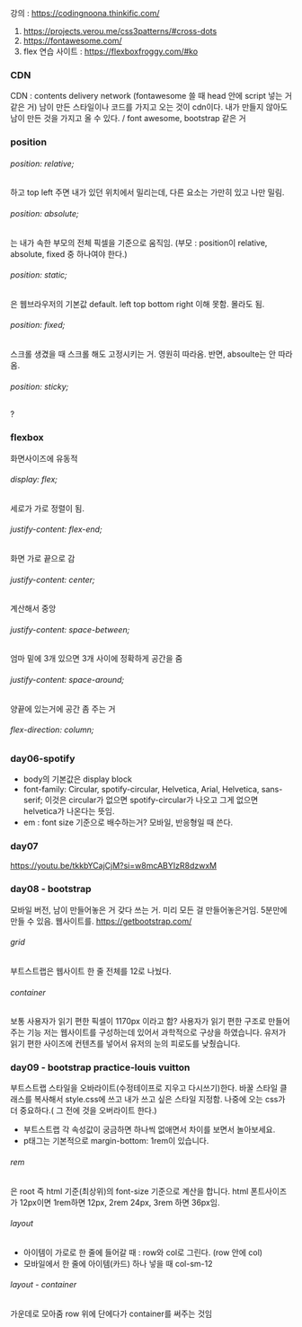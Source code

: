 강의 : https://codingnoona.thinkific.com/

1. https://projects.verou.me/css3patterns/#cross-dots
2. https://fontawesome.com/
3. flex 연습 사이트  : https://flexboxfroggy.com/#ko

### CDN
CDN : contents delivery network (fontawesome 쓸 때 head 안에 script 넣는 거 같은 거) 남이 만든 스타일이나 코드를 가지고 오는 것이 cdn이다. 내가 만들지 않아도 남이 만든 것을 가지고 올 수 있다. / font awesome, bootstrap 같은 거

### position
###### position: relative; 
하고 top left 주면 내가 있던 위치에서 밀리는데, 다른 요소는 가만히 있고 나만 밀림. 
###### position: absolute; 
는 내가 속한 부모의 전체 픽셀을 기준으로 움직임. (부모 : position이 relative, absolute, fixed 중 하나여야 한다.)
###### position: static;
은 웹브라우저의 기본값 default. left top bottom right 이해 못함. 몰라도 됨.
###### position: fixed;
스크롤 생겼을 때 스크롤 해도 고정시키는 거. 영원히 따라옴. 반면, absoulte는 안 따라 옴.
###### position: sticky;
?

### flexbox
화면사이즈에 유동적
###### display: flex;
세로가 가로 정렬이 됨. 
###### justify-content: flex-end;
화면 가로 끝으로 감
###### justify-content: center;
계산해서 중앙
###### justify-content: space-between;
엄마 밑에 3개 있으면 3개 사이에 정확하게 공간을 줌
###### justify-content: space-around;
양끝에 있는거에 공간 좀 주는 거 
###### flex-direction: column;


### day06-spotify
- body의 기본값은 display block
- font-family: Circular, spotify-circular, Helvetica, Arial, Helvetica, sans-serif; 이것은 circular가 없으면 spotify-circular가 나오고 그게 없으면 helvetica가 나온다는 뜻임. 
- em : font size 기준으로 배수하는거? 모바일, 반응형일 때 쓴다.

### day07 
https://youtu.be/tkkbYCajCjM?si=w8mcABYIzR8dzwxM

### day08 - bootstrap
모바일 버전, 남이 만들어놓은 거 갖다 쓰는 거.
미리 모든 걸 만들어놓은거임.
5분만에 만들 수 있음. 웹사이트를.
https://getbootstrap.com/
###### grid
부트스트랩은 웹사이트 한 줄 전체를 12로 나눴다. 
###### container
보통 사용자가 읽기 편한 픽셀이 1170px 이라고 함?
사용자가 읽기 편한 구조로 만들어주는 기능
저는 웹사이트를 구성하는데 있어서 과학적으로 구상을 하였습니다.
유저가 읽기 편한 사이즈에 컨텐츠를 넣어서 유저의 눈의 피로도를 낮췄습니다.

### day09 - bootstrap practice-louis vuitton
부트스트랩 스타일을 오바라이트(수정테이프로 지우고 다시쓰기)한다. 바꿀 스타일 클래스를 복사해서 style.css에 쓰고 내가 쓰고 싶은 스타일 지정함.
나중에 오는 css가 더 중요하다.( 그 전에 것을 오버라이트 한다.)
- 부트스트랩 각 속성값이 궁금하면 하나씩 없애면서 차이를 보면서 놀아보세요. 
- p태그는 기본적으로 margin-bottom: 1rem이 있습니다.
###### rem
은 root 즉 html 기준(최상위)의 font-size 기준으로 계산을 합니다. 
html 폰트사이즈가 12px이면 1rem하면 12px, 2rem 24px, 3rem 하면 36px임. 
###### layout
- 아이템이 가로로 한 줄에 들어갈 때 : row와 col로 그린다. (row 안에 col)
- 모바일에서 한 줄에 아이템(카드) 하나 넣을 때 col-sm-12
###### layout - container
가운데로 모아줌 row 위에 단에다가 container를 써주는 것임




